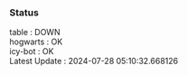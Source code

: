 ### Status


table : DOWN  
hogwarts : OK  
icy-bot : OK  
Latest Update : 2024-07-28 05:10:32.668126
